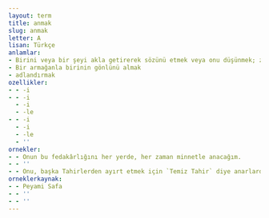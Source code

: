 ```yaml
---
layout: term
title: anmak
slug: anmak
letter: A
lisan: Türkçe
anlamlar:
- Birini veya bir şeyi akla getirerek sözünü etmek veya onu düşünmek; zikretmek
- Bir armağanla birinin gönlünü almak
- adlandırmak
ozellikler:
- - -i
- - -i
  - -i
  - -le
- - -i
  - -i
  - -le
  - ''
ornekler:
- - Onun bu fedakârlığını her yerde, her zaman minnetle anacağım.
- - ''
- - Onu, başka Tahirlerden ayırt etmek için `Temiz Tahir` diye anarlardı.
orneklerkaynak:
- - Peyami Safa
- - ''
- - ''
---
```

